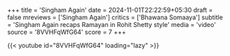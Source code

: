 +++
title = 'Singham Again'
date = 2024-11-01T22:22:59+05:30
draft = false
mreviews = ['Singham Again']
critics = ['Bhawana Somaaya']
subtitle = 'Singham Again recaps Ramayan in Rohit Shetty style'
media = 'video'
source = '8VVHFqWfG64'
score = 7
+++

{{< youtube id="8VVHFqWfG64" loading="lazy" >}}
